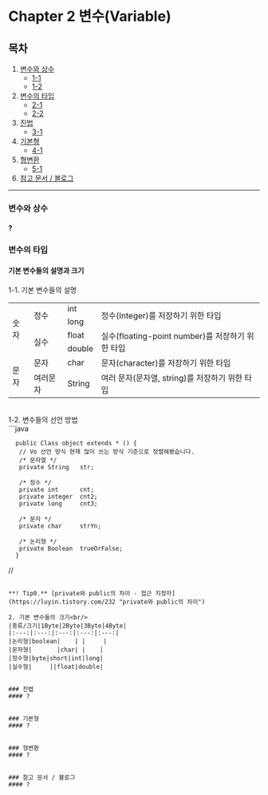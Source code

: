# Chapter 2 변수(Variable)

## 목차
1. [변수와 상수](https://github.com/hongcoding94/java_storage/blob/main/Chapter%202%20%EB%B3%80%EC%88%98(Variable).md#%EB%B3%80%EC%88%98%EC%99%80-%EC%83%81%EC%88%98 "변수와상수")
   - [1-1]( "")
   - [1-2]( "")
2. [변수의 타입](https://github.com/hongcoding94/java_storage/blob/main/Chapter%202%20%EB%B3%80%EC%88%98(Variable).md#%EB%B3%80%EC%88%98%EC%9D%98-%ED%83%80%EC%9E%85 "변수의타입")
   - [2-1]( "")
   - [2-2]("")
3. [진법](https://github.com/hongcoding94/java_storage/blob/main/Chapter%202%20%EB%B3%80%EC%88%98(Variable).md#%EC%A7%84%EB%B2%95 "진법")
   - [3-1]( "")
4. [기본형](https://github.com/hongcoding94/java_storage/blob/main/Chapter%202%20%EB%B3%80%EC%88%98(Variable).md#%EA%B8%B0%EB%B3%B8%ED%98%95 "기본형")
   - [4-1]( "")
5. [형변환](https://github.com/hongcoding94/java_storage/blob/main/Chapter%202%20%EB%B3%80%EC%88%98(Variable).md#%ED%98%95%EB%B3%80%ED%99%98 "형변환")
   - [5-1]( "")     
6. [참고 문서 / 블로그](https://github.com/hongcoding94/java_storage/blob/main/Chapter%202%20%EB%B3%80%EC%88%98(Variable).md#%EC%B0%B8%EA%B3%A0-%EB%AC%B8%EC%84%9C--%EB%B8%94%EB%A1%9C%EA%B7%B8 "")

---
### 변수와 상수
#### ?



### 변수의 타입
#### 기본 변수들의 설명과 크기

1-1. 기본 변수들의 설명<br/>
   <table>
   <tr>
     <tr>
        <td rowspan="5">숫자</td>
        <tr>
          <td rowspan="2">정수</td>
          <td>int</td>
          <td rowspan="2">정수(Integer)를 저장하기 위한 타입</td>
        </tr>
        <tr>
          <td>long</td>
        </tr>
        <tr>
          <td rowspan="2">실수</td>
          <td>float</td>
          <td rowspan="2">실수(floating-point number)를 저장하기 위한 타입</td>
        </tr>
        <tr>
          <td>double</td> 
        </tr>
     </tr> 
     <tr>
        <td rowspan="3">문자</td>
        <tr>
          <td>문자</td>
          <td>char</td>
          <td>	문자(character)를 저장하기 위한 타입</td>
        </tr>
        <tr>
          <td>여러문자</td>
          <td>String</td>
          <td>여러 문자(문자열, string)를 저장하기 위한 타입</td>
        </tr>
     </tr> 
   </table>
   <br/>
1-2. 변수들의 선언 방법 <br/>
   ```java
      
      public Class object extends * () {
       // Vo 선언 방식 현재 많이 쓰는 방식 기준으로 정렬해봤습니다.
       /* 문자열 */
       private String   str;
      
       /* 정수 */
       private int      cnt;
       private integer  cnt2;
       private long     cnt3;
      
       /* 문자 */
       private char     strYn;
       
       /* 논리형 */
       private Boolean  trueOrFalse;
      }
   //
   ```
   
  **! Tip0.** [private와 public의 차이 - 접근 지정자](https://luyin.tistory.com/232 "private와 public의 차이")

2. 기본 변수들의 크기<br/>
   |종류/크기|1Byte|2Byte|3Byte|4Byte|
   |:---:|:---:|:---:|:---:|:---:|
   |논리형|boolean|    | | 	| 	 
   |문자형|       |char| |    |	 	 	 	 
   |정수형|byte|short|int|long| 	 	 	 
   |실수형|     ||float|double|	 	 	 


### 진법
#### ?


### 기본형
#### ?


### 형변환
#### ?


### 참고 문서 / 블로그
#### ?
